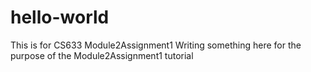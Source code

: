 # hello-world
This is for CS633 Module2Assignment1
Writing something here for the purpose of the Module2Assignment1 tutorial

